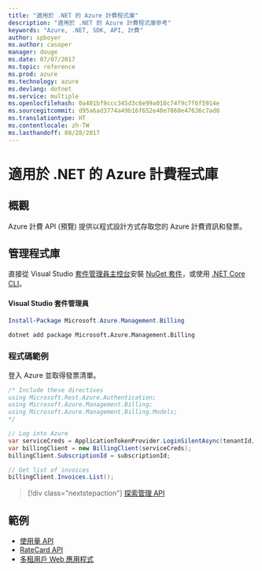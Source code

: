 ```yaml
---
title: "適用於 .NET 的 Azure 計費程式庫"
description: "適用於 .NET 的 Azure 計費程式庫參考"
keywords: "Azure, .NET, SDK, API, 計費"
author: spboyer
ms.author: casoper
manager: douge
ms.date: 07/07/2017
ms.topic: reference
ms.prod: azure
ms.technology: azure
ms.devlang: dotnet
ms.service: multiple
ms.openlocfilehash: 0a401bf9ccc345d3c6e99a010c74f9c7f6f5914e
ms.sourcegitcommit: d95a6ad3774a49b16f652e40e7860e47636c7ad0
ms.translationtype: HT
ms.contentlocale: zh-TW
ms.lasthandoff: 08/28/2017
---
```

# <a name="azure-billing-libraries-for-net"></a>適用於 .NET 的 Azure 計費程式庫

## <a name="overview"></a>概觀

Azure 計費 API (預覽) 提供以程式設計方式存取您的 Azure 計費資訊和發票。

## <a name="management-library"></a>管理程式庫

直接從 Visual Studio [套件管理員主控台][PackageManager]安裝 [NuGet 套件](https://www.nuget.org/packages/Microsoft.Azure.Management.Billing)，或使用 [.NET Core CLI][DotNetCLI]。

#### <a name="visual-studio-package-manager"></a>Visual Studio 套件管理員

```powershell
Install-Package Microsoft.Azure.Management.Billing
```

```bash
dotnet add package Microsoft.Azure.Management.Billing
```

### <a name="code-example"></a>程式碼範例

登入 Azure 並取得發票清單。

```csharp
/* Include these directives
using Microsoft.Rest.Azure.Authentication;
using Microsoft.Azure.Management.Billing;
using Microsoft.Azure.Management.Billing.Models;
*/

// Log into Azure
var serviceCreds = ApplicationTokenProvider.LoginSilentAsync(tenantId, clientId, secret);
var billingClient = new BillingClient(serviceCreds);
billingClient.SubscriptionId = subscriptionId;

// Get list of invoices
billingClient.Invoices.List();
```

> [!div class="nextstepaction"]
> [探索管理 API](/dotnet/api/overview/azure/billing/management)

## <a name="samples"></a>範例

* [使用量 API](https://github.com/Azure-Samples/billing-dotnet-usage-api)
* [RateCard API](https://github.com/Azure-Samples/billing-dotnet-ratecard-api)
* [多租用戶 Web 應用程式](https://github.com/Azure-Samples/billing-dotnet-webapp-multitenant)

[PackageManager]: https://docs.microsoft.com/nuget/tools/package-manager-console
[DotNetCLI]: https://docs.microsoft.com/en-us/dotnet/core/tools/dotnet-add-package
